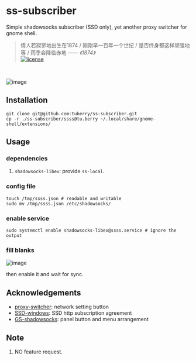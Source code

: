# ss-subscriber
Simple shadowsocks subscriber (SSD only), yet another proxy switcher for gnome shell.

> 情人若寂寥地出生在1874 / 刚刚早一百年一个世纪 / 是否终身都这样顽强地等 / 雨季会降临赤地 —— *《1874》*<br>
[![license]](/LICENSE)

<br>

![image](https://user-images.githubusercontent.com/17917040/81277066-76b7dd00-9086-11ea-953e-af4236c17ee7.png)

## Installation
```shell
git clone git@github.com:tuberry/ss-subscriber.git
cp -r ./ss-subscriber/ssss@tu.berry ~/.local/share/gnome-shell/extensions/
```
## Usage
### dependencies
1. `shadowsocks-libev`: provide `ss-local`.
### config file
```
touch /tmp/ssss.json # readable and writable
sudo mv /tmp/ssss.json /etc/shadowsocks/
```
### enable service
```
sudo systemctl enable shadowsocks-libev@ssss.service # ignore the output
```
### fill blanks
![image](https://user-images.githubusercontent.com/17917040/81277650-46247300-9087-11ea-8108-e0a686dabae6.png)

then enable it and wait for sync.

## Acknowledgements
* [proxy-switcher](https://github.com/tomflannaghan/proxy-switcher): network setting button
* [SSD-windows](https://github.com/TheCGDF/SSD-Windows/wiki/HTTP-Subscription-Agreement): SSD http subscription agreement
* [GS-shadowsocks](https://github.com/ylxdzsw/gnome-shell-extension-shadowsocks): panel button and menu arrangement

## Note
1. NO feature request.

[license]:https://img.shields.io/badge/license-GPLv3-green.svg

